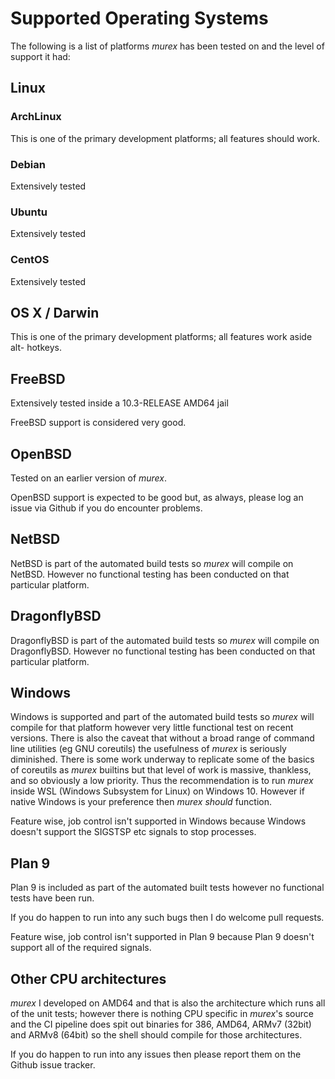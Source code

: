 # Supported Operating Systems

The following is a list of platforms _murex_ has been tested on and the
level of support it had:

## Linux

### ArchLinux

This is one of the primary development platforms; all features should work.

### Debian

Extensively tested

### Ubuntu

Extensively tested

### CentOS

Extensively tested

## OS X / Darwin

This is one of the primary development platforms; all features work aside alt-
hotkeys.

## FreeBSD

Extensively tested inside a 10.3-RELEASE AMD64 jail

FreeBSD support is considered very good.

## OpenBSD

Tested on an earlier version of _murex_.

OpenBSD support is expected to be good but, as always, please log an issue via
Github if you do encounter problems.

## NetBSD

NetBSD is part of the automated build tests so _murex_ will compile on NetBSD.
However no functional testing has been conducted on that particular platform.

## DragonflyBSD

DragonflyBSD is part of the automated build tests so _murex_ will compile on
DragonflyBSD. However no functional testing has been conducted on that
particular platform.

## Windows

Windows is supported and part of the automated build tests so _murex_ will
compile for that platform however very little functional test on recent
versions. There is also the caveat that without a broad range of command line
utilities (eg GNU coreutils) the usefulness of _murex_ is seriously diminished.
There is some work underway to replicate some of the basics of coreutils as
_murex_ builtins but that level of work is massive, thankless, and so obviously
a low priority. Thus the recommendation is to run _murex_ inside WSL (Windows
Subsystem for Linux) on Windows 10. However if native Windows is your preference
then _murex_ *should* function.

Feature wise, job control isn't supported in Windows because Windows doesn't
support the SIGSTSP etc signals to stop processes.

## Plan 9

Plan 9 is included as part of the automated built tests however no functional
tests have been run.

If you do happen to run into any such bugs then I do welcome pull requests.

Feature wise, job control isn't supported in Plan 9 because Plan 9 doesn't
support all of the required signals.

## Other CPU architectures

_murex_ I developed on AMD64 and that is also the architecture which runs all
of the unit tests; however there is nothing CPU specific in _murex_'s source
and the CI pipeline does spit out binaries for 386, AMD64, ARMv7 (32bit) and
ARMv8 (64bit) so the shell should compile for those architectures.

If you do happen to run into any issues then please report them on the Github
issue tracker.
